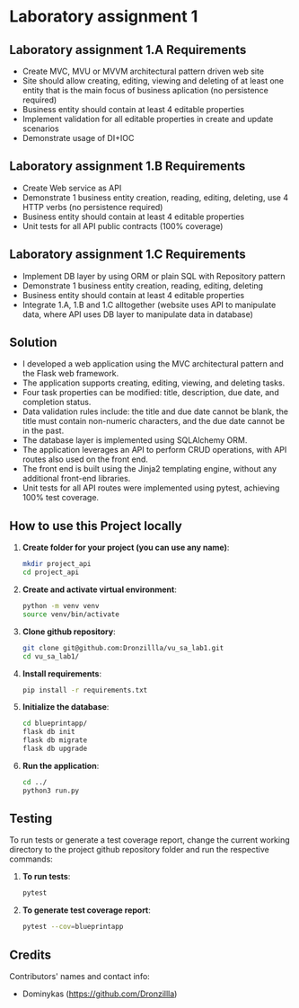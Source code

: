 # Laboratory assignment 1

## Laboratory assignment 1.A Requirements
- Create MVC, MVU or MVVM architectural pattern driven web site
- Site should allow creating, editing, viewing and deleting of at least one entity that is the main focus of business aplication (no persistence required)
- Business entity should contain at least 4 editable properties
- Implement validation for all editable properties in create and update scenarios
- Demonstrate usage of DI+IOC

## Laboratory assignment 1.B Requirements
- Create Web service as API
- Demonstrate 1 business entity creation, reading, editing, deleting, use 4 HTTP verbs (no persistence required)
- Business entity should contain at least 4 editable properties
- Unit tests for all API public contracts (100% coverage)

## Laboratory assignment 1.C Requirements
- Implement DB layer by using ORM or plain SQL with Repository pattern
- Demonstrate 1 business entity creation, reading, editing, deleting
- Business entity should contain at least 4 editable properties
- Integrate 1.A, 1.B and 1.C alltogether (website uses API to manipulate data, where API uses DB layer to manipulate data in database)

## Solution
- I developed a web application using the MVC architectural pattern and the Flask web framework.
- The application supports creating, editing, viewing, and deleting tasks.
- Four task properties can be modified: title, description, due date, and completion status.
- Data validation rules include: the title and due date cannot be blank, the title must contain non-numeric characters, and the due date cannot be in the past.
- The database layer is implemented using SQLAlchemy ORM.
- The application leverages an API to perform CRUD operations, with API routes also used on the front end.
- The front end is built using the Jinja2 templating engine, without any additional front-end libraries.
- Unit tests for all API routes were implemented using pytest, achieving 100% test coverage.

## How to use this Project locally
1. **Create folder for your project (you can use any name)**:
    ```sh
    mkdir project_api
    cd project_api
    ```

2. **Create and activate virtual environment**:
    ```sh
    python -m venv venv
    source venv/bin/activate
    ```

3. **Clone github repository**:
    ```sh
    git clone git@github.com:Dronzillla/vu_sa_lab1.git
    cd vu_sa_lab1/
    ```

4. **Install requirements**:
    ```sh
    pip install -r requirements.txt
    ```

5. **Initialize the database**:
    ```sh
    cd blueprintapp/
    flask db init
    flask db migrate
    flask db upgrade
    ```

7. **Run the application**:
    ```sh
    cd ../
    python3 run.py
    ```

## Testing
To run tests or generate a test coverage report, change the current working directory to the project github repository folder and run the respective commands: 
1. **To run tests**: 
    ```sh
    pytest
    ```
2. **To generate test coverage report**:
    ```sh
    pytest --cov=blueprintapp
    ```

## Credits
Contributors' names and contact info:
* Dominykas (https://github.com/Dronzillla)